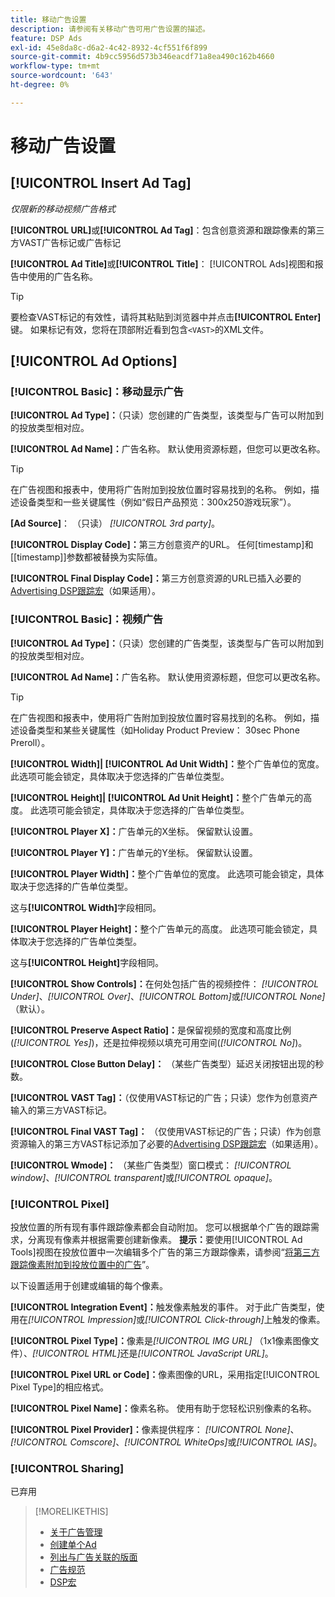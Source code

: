 ```yaml
---
title: 移动广告设置
description: 请参阅有关移动广告可用广告设置的描述。
feature: DSP Ads
exl-id: 45e8da8c-d6a2-4c42-8932-4cf551f6f899
source-git-commit: 4b9cc5956d573b346eacdf71a8ea490c162b4660
workflow-type: tm+mt
source-wordcount: '643'
ht-degree: 0%

---
```


# 移动广告设置

## [!UICONTROL Insert Ad Tag]

*仅限新的移动视频广告格式*

**[!UICONTROL URL]**&#x200B;或&#x200B;**[!UICONTROL Ad Tag]**：包含创意资源和跟踪像素的第三方VAST广告标记或广告标记

**[!UICONTROL Ad Title]**&#x200B;或&#x200B;**[!UICONTROL Title]**： [!UICONTROL Ads]视图和报告中使用的广告名称。

>[!TIP]
>
> 要检查VAST标记的有效性，请将其粘贴到浏览器中并点击&#x200B;**[!UICONTROL Enter]**&#x200B;键。 如果标记有效，您将在顶部附近看到包含`<VAST>`的XML文件。

## [!UICONTROL Ad Options]

### [!UICONTROL Basic]：移动显示广告

**[!UICONTROL Ad Type]：**（只读）您创建的广告类型，该类型与广告可以附加到的投放类型相对应。

**[!UICONTROL Ad Name]：**&#x200B;广告名称。 默认使用资源标题，但您可以更改名称。

>[!TIP]
>
> 在广告视图和报表中，使用将广告附加到投放位置时容易找到的名称。 例如，描述设备类型和一些关键属性（例如“假日产品预览：300x250游戏玩家”）。

**\[Ad Source\]**： （只读） *[!UICONTROL 3rd party]*。

**[!UICONTROL Display Code]：**&#x200B;第三方创意资产的URL。 任何[timestamp]和[[timestamp]]参数都被替换为实际值。

**[!UICONTROL Final Display Code]：**&#x200B;第三方创意资源的URL已插入必要的[Advertising DSP跟踪宏](/help/dsp/campaign-management/macros.md)（如果适用）。

### [!UICONTROL Basic]：视频广告

**[!UICONTROL Ad Type]：**（只读）您创建的广告类型，该类型与广告可以附加到的投放类型相对应。

**[!UICONTROL Ad Name]：**&#x200B;广告名称。 默认使用资源标题，但您可以更改名称。

>[!TIP]
>
> 在广告视图和报表中，使用将广告附加到投放位置时容易找到的名称。 例如，描述设备类型和某些关键属性（如Holiday Product Preview： 30sec Phone Preroll）。

**[!UICONTROL Width]| [!UICONTROL Ad Unit Width]：**&#x200B;整个广告单位的宽度。 此选项可能会锁定，具体取决于您选择的广告单位类型。

**[!UICONTROL Height]| [!UICONTROL Ad Unit Height]：**&#x200B;整个广告单元的高度。 此选项可能会锁定，具体取决于您选择的广告单位类型。

**[!UICONTROL Player X]：**&#x200B;广告单元的X坐标。 保留默认设置。

**[!UICONTROL Player Y]：**&#x200B;广告单元的Y坐标。 保留默认设置。

**[!UICONTROL Player Width]：**&#x200B;整个广告单位的宽度。 此选项可能会锁定，具体取决于您选择的广告单位类型。

这与&#x200B;**[!UICONTROL Width]**&#x200B;字段相同。

**[!UICONTROL Player Height]：**&#x200B;整个广告单元的高度。 此选项可能会锁定，具体取决于您选择的广告单位类型。

这与&#x200B;**[!UICONTROL Height]**&#x200B;字段相同。

**[!UICONTROL Show Controls]：**&#x200B;在何处包括广告的视频控件： *[!UICONTROL Under]*、*[!UICONTROL Over]*、*[!UICONTROL Bottom]*&#x200B;或&#x200B;*[!UICONTROL None]*（默认）。

**[!UICONTROL Preserve Aspect Ratio]：**&#x200B;是保留视频的宽度和高度比例(*[!UICONTROL Yes]*)，还是拉伸视频以填充可用空间(*[!UICONTROL No]*)。

**[!UICONTROL Close Button Delay]：** （某些广告类型）延迟关闭按钮出现的秒数。

**[!UICONTROL VAST Tag]：**（仅使用VAST标记的广告；只读）您作为创意资产输入的第三方VAST标记。

**[!UICONTROL Final VAST Tag]：** （仅使用VAST标记的广告；只读）作为创意资源输入的第三方VAST标记添加了必要的[Advertising DSP跟踪宏](/help/dsp/campaign-management/macros.md)（如果适用）。

**[!UICONTROL Wmode]：** （某些广告类型）窗口模式： *[!UICONTROL window]*、*[!UICONTROL transparent]*&#x200B;或&#x200B;*[!UICONTROL opaque]*。

### [!UICONTROL Pixel]

投放位置的所有现有事件跟踪像素都会自动附加。 您可以根据单个广告的跟踪需求，分离现有像素并根据需要创建新像素。 **提示：**&#x200B;要使用[!UICONTROL Ad Tools]视图在投放位置中一次编辑多个广告的第三方跟踪像素，请参阅“[将第三方跟踪像素附加到投放位置中的广告](/help/dsp/campaign-management/ads/ad-attach-to-placement.md#attach-pixels-ads)”。

以下设置适用于创建或编辑的每个像素。

**[!UICONTROL Integration Event]：**&#x200B;触发像素触发的事件。 对于此广告类型，使用在&#x200B;*[!UICONTROL Impression]*&#x200B;或&#x200B;*[!UICONTROL Click-through]*&#x200B;上触发的像素。

**[!UICONTROL Pixel Type]：**&#x200B;像素是&#x200B;*[!UICONTROL IMG URL]* （1x1像素图像文件）、*[!UICONTROL HTML]*&#x200B;还是&#x200B;*[!UICONTROL JavaScript URL]*。

**[!UICONTROL Pixel URL or Code]：**&#x200B;像素图像的URL，采用指定[!UICONTROL Pixel Type]的相应格式。

**[!UICONTROL Pixel Name]：**&#x200B;像素名称。 使用有助于您轻松识别像素的名称。

**[!UICONTROL Pixel Provider]：**&#x200B;像素提供程序： *[!UICONTROL None]*、*[!UICONTROL Comscore]*、*[!UICONTROL WhiteOps]*&#x200B;或&#x200B;*[!UICONTROL IAS]*。

### [!UICONTROL Sharing]

已弃用

>[!MORELIKETHIS]
>
>* [关于广告管理](ad-about.md)
>* [创建单个Ad](ad-create.md)
>* [列出与广告关联的版面](/help/dsp/campaign-management/ads/ad-list-placements.md)
>* [广告规范](ad-specs.md)
>* [DSP宏](/help/dsp/campaign-management/macros.md)
